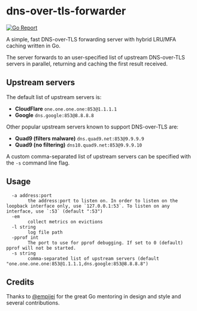 # dns-over-tls-forwarder

[![Go Report](https://goreportcard.com/badge/github.com/mikispag/dns-over-tls-forwarder)](https://goreportcard.com/badge/github.com/mikispag/dns-over-tls-forwarder)

A simple, fast DNS-over-TLS forwarding server with hybrid LRU/MFA caching written in Go.

The server forwards to an user-specified list of upstream DNS-over-TLS servers in parallel, returning and caching the first result received.

## Upstream servers

The default list of upstream servers is:

- **CloudFlare** `one.one.one.one:853@1.1.1.1`
- **Google** `dns.google:853@8.8.8.8`

Other popular upstream servers known to support DNS-over-TLS are:

- **Quad9 (filters malware)** `dns.quad9.net:853@9.9.9.9`
- **Quad9 (no filtering)** `dns10.quad9.net:853@9.9.9.10`

A custom comma-separated list of upstream servers can be specified with the `-s` command line flag.

## Usage

```console
  -a address:port
        the address:port to listen on. In order to listen on the loopback interface only, use `127.0.0.1:53`. To listen on any interface, use `:53` (default ":53")
  -em
        collect metrics on evictions
  -l string
        log file path
  -pprof int
        The port to use for pprof debugging. If set to 0 (default) pprof will not be started.
  -s string
        comma-separated list of upstream servers (default "one.one.one.one:853@1.1.1.1,dns.google:853@8.8.8.8")
```

## Credits

Thanks to [@empijei](https://github.com/empijei) for the great Go mentoring in design and style and several contributions.
